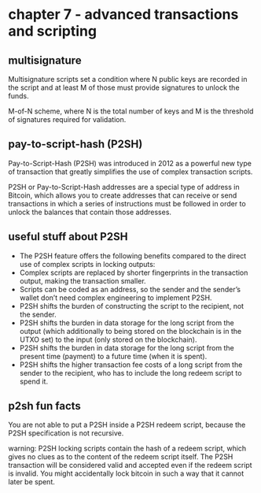 # chapter 7 - advanced transactions and scripting

## multisignature

Multisignature scripts set a condition where N public keys are recorded in the script and at least M of those must provide signatures to unlock the funds. 

M-of-N scheme, where N is the total number of keys and M is the threshold of signatures required for validation. 


## pay-to-script-hash (P2SH)

Pay-to-Script-Hash (P2SH) was introduced in 2012 as a powerful new type of transaction that greatly simplifies the use of complex transaction scripts.

P2SH or Pay-to-Script-Hash addresses are a special type of address in Bitcoin, which allows you to create addresses that can receive or send transactions in which a series of instructions must be followed in order to unlock the balances that contain those addresses.


## useful stuff about P2SH

 + The P2SH feature offers the following benefits compared to the direct use of complex scripts in locking outputs:
 + Complex scripts are replaced by shorter fingerprints in the transaction output, making the transaction smaller.
 + Scripts can be coded as an address, so the sender and the sender’s wallet don’t need complex engineering to implement P2SH.
 + P2SH shifts the burden of constructing the script to the recipient, not the sender.
 + P2SH shifts the burden in data storage for the long script from the output (which additionally to being stored on the blockchain is in the UTXO set) to the input (only stored on the blockchain).
 + P2SH shifts the burden in data storage for the long script from the present time (payment) to a future time (when it is spent).
 + P2SH shifts the higher transaction fee costs of a long script from the sender to the recipient, who has to include the long redeem script to spend it.


## p2sh fun facts

You are not able to put a P2SH inside a P2SH redeem script, because the P2SH specification is not recursive.

warning: P2SH locking scripts contain the hash of a redeem script, which gives no clues as to the content of the redeem script itself. The P2SH transaction will be considered valid and accepted even if the redeem script is invalid. You might accidentally lock bitcoin in such a way that it cannot later be spent.
